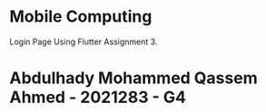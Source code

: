 # Mobile Computing

Login Page Using Flutter Assignment 3.

# Abdulhady Mohammed Qassem Ahmed - 2021283 - G4

